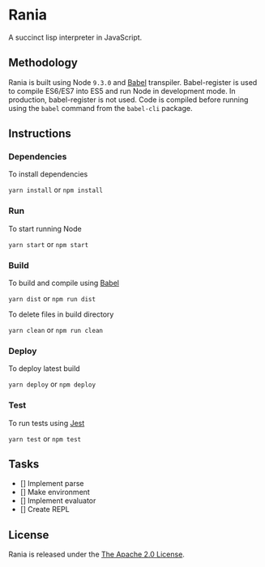 # Rania

A succinct lisp interpreter in JavaScript.

## Methodology

Rania is built using Node `9.3.0` and [Babel](https://babel.io) transpiler. Babel-register is used to compile ES6/ES7 into ES5 and run Node in development mode. 
In production, babel-register is not used. Code is compiled before running using the `babel` command from the `babel-cli` package.

## Instructions

### Dependencies

To install dependencies

`yarn install` or `npm install`

### Run

To start running Node

`yarn start` or `npm start`

### Build

To build and compile using [Babel](https://babel.io)

`yarn dist` or `npm run dist`

To delete files in build directory

`yarn clean` or `npm run clean`

### Deploy

To deploy latest build

`yarn deploy` or `npm deploy`

### Test

To run tests using [Jest](https://facebook.github.io/jest/)

`yarn test` or `npm test`

## Tasks

- [] Implement parse
- [] Make environment
- [] Implement evaluator
- [] Create REPL 

## License 
Rania is released under the <a href="https://opensource.org/licenses/Apache-2.0">The Apache 2.0 License<a/>.


